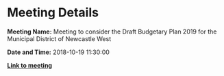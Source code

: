 # Meeting Details

**Meeting Name:** Meeting to consider the Draft Budgetary Plan 2019 for the Municipal District of Newcastle West

**Date and Time:** 2018-10-19 11:30:00

**<a href="https://www.limerick.ie/council/whats-on/meeting-consider-draft-budgetary-plan-2019-municipal-district-newcastle-west" target="_blank">Link to meeting</a>**
